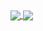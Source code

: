 
<a href="https://github.com/padraorezende/github-readme-stats">
  <img align="center" src="https://github-readme-stats.vercel.app/api?username=padraorezende&show_icons=true&count_private=true&hide=issues&hide_border=true" />
</a>
<a href="https://github.com/padraorezende/convoychat">
  <img align="center" src="https://github-readme-stats.vercel.app/api/top-langs/?username=padraorezende&layout=compact&langs_count=6&hide_border=true" />
</a>
